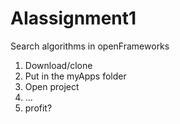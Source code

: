 # AIassignment1
Search algorithms in openFrameworks

1. Download/clone
2. Put in the myApps folder
3. Open project
4. ...
5. profit?
